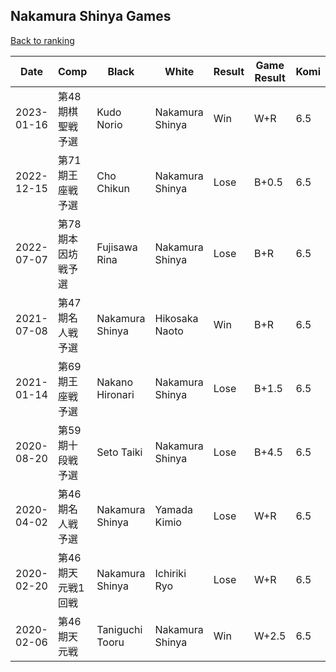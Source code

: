 ## Nakamura Shinya Games

[Back to ranking](../../index.md)




| **Date** | **Comp** | **Black** | **White** | **Result** | **Game Result** | **Komi** | **Rating** | **Diff** | 
| --- | --- | --- | --- | --- | --- | --- | --- | --- |
| 2023-01-16 | 第48期棋聖戦予選 | Kudo Norio | Nakamura Shinya | Win | W+R | 6.5 | 2871 | 0 | 
| 2022-12-15 | 第71期王座戦予選 | Cho Chikun | Nakamura Shinya | Lose | B+0.5 | 6.5 | 2871 | 0 | 
| 2022-07-07 | 第78期本因坊戦予選 | Fujisawa Rina | Nakamura Shinya | Lose | B+R | 6.5 | 2871 | 859 | 
| 2021-07-08 | 第47期名人戦予選 | Nakamura Shinya | Hikosaka Naoto | Win | B+R | 6.5 | 2012 | -268 | 
| 2021-01-14 | 第69期王座戦予選 | Nakano Hironari | Nakamura Shinya | Lose | B+1.5 | 6.5 | 2280 | -363 | 
| 2020-08-20 | 第59期十段戦予選 | Seto Taiki | Nakamura Shinya | Lose | B+4.5 | 6.5 | 2643 | -45 | 
| 2020-04-02 | 第46期名人戦予選 | Nakamura Shinya | Yamada Kimio | Lose | W+R | 6.5 | 2688 | 27 | 
| 2020-02-20 | 第46期天元戦1回戦 | Nakamura Shinya | Ichiriki Ryo | Lose | W+R | 6.5 | 2661 | -165 | 
| 2020-02-06 | 第46期天元戦 | Taniguchi Tooru | Nakamura Shinya | Win | W+2.5 | 6.5 | 2826 | missing |




